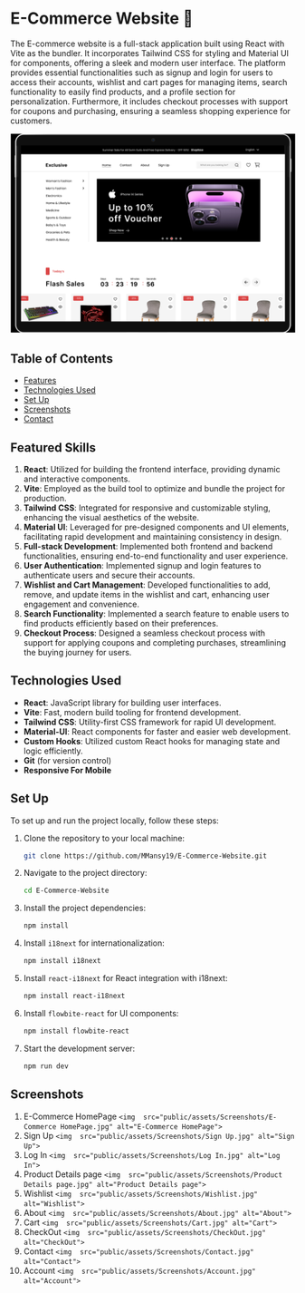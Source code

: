 # E-Commerce Website 🙌

The E-commerce website is a full-stack application built using React with Vite as the bundler. It incorporates Tailwind CSS for styling and Material UI for components, offering a sleek and modern user interface. The platform provides essential functionalities such as signup and login for users to access their accounts, wishlist and cart pages for managing items, search functionality to easily find products, and a profile section for personalization. Furthermore, it includes checkout processes with support for coupons and purchasing, ensuring a seamless shopping experience for customers.

<img  src="public/assets/Screenshots/0.png" alt="Home">

## Table of Contents

- [Features](#features)
- [Technologies Used](#technologies-used)
- [Set Up ](#set-up)
- [Screenshots](#screenshots)
- [Contact](#contact)

## Featured Skills

1. **React**: Utilized for building the frontend interface, providing dynamic and interactive components.
2. **Vite**: Employed as the build tool to optimize and bundle the project for production.
3. **Tailwind CSS**: Integrated for responsive and customizable styling, enhancing the visual aesthetics of the website.
4. **Material UI**: Leveraged for pre-designed components and UI elements, facilitating rapid development and maintaining consistency in design.
5. **Full-stack Development**: Implemented both frontend and backend functionalities, ensuring end-to-end functionality and user experience.
6. **User Authentication**: Implemented signup and login features to authenticate users and secure their accounts.
7. **Wishlist and Cart Management**: Developed functionalities to add, remove, and update items in the wishlist and cart, enhancing user engagement and convenience.
8. **Search Functionality**: Implemented a search feature to enable users to find products efficiently based on their preferences.
9. **Checkout Process**: Designed a seamless checkout process with support for applying coupons and completing purchases, streamlining the buying journey for users.

## Technologies Used

- **React**: JavaScript library for building user interfaces.
- **Vite**: Fast, modern build tooling for frontend development.
- **Tailwind CSS**: Utility-first CSS framework for rapid UI development.
- **Material-UI**: React components for faster and easier web development.
- **Custom Hooks**: Utilized custom React hooks for managing state and logic efficiently.
- **Git** (for version control)
- **Responsive For Mobile**

## Set Up

To set up and run the project locally, follow these steps:

1. Clone the repository to your local machine:

   ```bash
   git clone https://github.com/MMansy19/E-Commerce-Website.git
   ```
2. Navigate to the project directory:

   ```bash
   cd E-Commerce-Website
   ```
3. Install the project dependencies:

   ```bash
   npm install
   ```
4. Install `i18next` for internationalization:

   ```bash
   npm install i18next
   ```
5. Install `react-i18next` for React integration with i18next:

   ```bash
   npm install react-i18next
   ```
6. Install `flowbite-react` for UI components:

   ```bash
   npm install flowbite-react
   ```
7. Start the development server:

   ```bash
   npm run dev
   ```

## Screenshots

1. E-Commerce HomePage
   `<img  src="public/assets/Screenshots/E-Commerce HomePage.jpg" alt="E-Commerce HomePage">`
2. Sign Up
   `<img  src="public/assets/Screenshots/Sign Up.jpg" alt="Sign Up">`
3. Log In
   `<img  src="public/assets/Screenshots/Log In.jpg" alt="Log In">`
4. Product Details page
   `<img  src="public/assets/Screenshots/Product Details page.jpg" alt="Product Details page">`
5. Wishlist
   `<img  src="public/assets/Screenshots/Wishlist.jpg" alt="Wishlist">`
6. About
   `<img  src="public/assets/Screenshots/About.jpg" alt="About">`
7. Cart
   `<img  src="public/assets/Screenshots/Cart.jpg" alt="Cart">`
8. CheckOut
   `<img  src="public/assets/Screenshots/CheckOut.jpg" alt="CheckOut">`
9. Contact
   `<img  src="public/assets/Screenshots/Contact.jpg" alt="Contact">`
10. Account
    `<img  src="public/assets/Screenshots/Account.jpg" alt="Account">`
